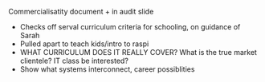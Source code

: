 Commercialisatity document + in audit slide
- Checks off serval curriculum criteria for schooling, on guidance of Sarah
- Pulled apart to teach kids/intro to raspi
- WHAT CURRICULUM DOES IT REALLY COVER? What is the true market clientele? IT class be interested?
- Show what systems interconnect, career possiblities
